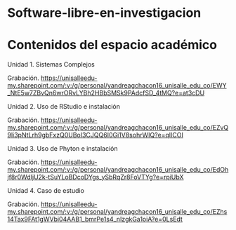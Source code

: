# Software-libre-en-investigacion

# Contenidos del espacio académico

Unidad 1. Sistemas Complejos

Grabación. https://unisalleedu-my.sharepoint.com/:v:/g/personal/yandreagchacon16_unisalle_edu_co/EWY_NtE5w7ZBvQn6wrORvLYBh2HBbSMSk9PAdcfSD_4tMQ?e=at3cDU

Unidad 2. Uso de RStudio e instalación

Grabación. https://unisalleedu-my.sharepoint.com/:v:/g/personal/yandreagchacon16_unisalle_edu_co/EZvQ9li3pNtLrh9gbFxzQ0UBoI3CJQQ6I0Gi1V8sohrWIQ?e=qlICOI

Unidad 3. Uso de Phyton e instalación

Grabación. https://unisalleedu-my.sharepoint.com/:v:/g/personal/yandreagchacon16_unisalle_edu_co/EdOhjf8r0WdIjU2k-tSuYLoBDcoDYgs_ySbRqZr8FoVTYg?e=rpiUbX

Unidad 4. Caso de estudio

Grabación. https://unisalleedu-my.sharepoint.com/:v:/g/personal/yandreagchacon16_unisalle_edu_co/EZhs14Tax9FAt1gWVbi04AAB1_bmrPe1s4_nIzgkGa1oiA?e=0LsEdt
